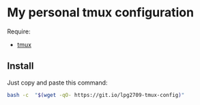 # My personal tmux configuration

Require:
- [tmux](https://github.com/tmux/tmux/wiki)

## Install

Just copy and paste this command:

```sh
bash -c  "$(wget -qO- https://git.io/lpg2709-tmux-config)"
```

